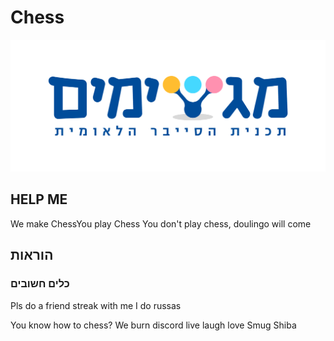 # Chess 

![Logo](MagshimimLogo.png)

## HELP ME

We make ChessYou play Chess
You don't play chess, doulingo will come


## הוראות

### כלים חשובים
Pls do a friend streak with me
I do russas

You know how to chess?
We burn discord
live laugh love Smug Shiba


